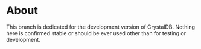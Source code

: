 # About

This branch is dedicated for the development version of CrystalDB. Nothing here is confirmed stable or should be ever used other than for testing or development.
